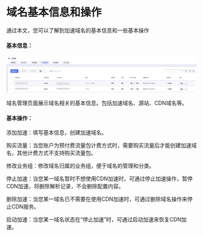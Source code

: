 # 域名基本信息和操作

通过本文，您可以了解到加速域名的基本信息和一些基本操作

#### 基本信息：

![2022-UCDN域名管理](../images/2022-UCDN域名管理.png)

域名管理页面展示域名相关的基本信息。包括加速域名、源站、CDN域名等。

#### 基本操作：

添加加速：填写基本信息，创建加速域名。

购买流量：当您账户为预付费流量包计费方式时，需要购买流量后才能创建加速域名，其他计费方式不支持购买流量包。

修改业务组：修改域名归属的业务组，便于域名的管理和分类。

停止加速：当您某一域名暂时不想使用CDN加速时，可通过停止加速操作，暂停CDN加速，将删除解析记录，不会删除配置内容。

删除加速：当您某一域名已不需要在使用CDN加速时，可通过删除域名操作来停止CDN服务。

启动加速：当您某一域名状态在“停止加速”时，可通过启动加速来恢复CDN加速。

